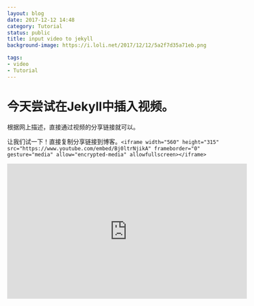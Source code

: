 ```yaml
---
layout: blog
date: 2017-12-12 14:48
category: Tutorial
status: public
title: input video to jekyll
background-image: https://i.loli.net/2017/12/12/5a2f7d35a71eb.png

tags:
- video
- Tutorial
---
```


# 今天尝试在Jekyll中插入视频。
根据网上描述，直接通过视频的分享链接就可以。

让我们试一下！直接复制分享链接到博客。`<iframe width="560" height="315" src="https://www.youtube.com/embed/Bj0ltrNjikA" frameborder="0" gesture="media" allow="encrypted-media" allowfullscreen></iframe>  `

<center><iframe width="560" height="315" src="https://www.youtube.com/embed/Bj0ltrNjikA" frameborder="0" gesture="media" allow="encrypted-media" allowfullscreen></iframe>  